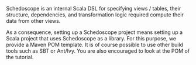 Schedoscope is an internal Scala DSL for specifying views / tables, their structure, dependencies, and transformation logic required compute their data from other views.

As a consequence, setting up a Schedoscope project means setting up a Scala project that uses Schedoscope as a library. For this purpose, we provide a Maven POM template. It is of course possible to use other build tools such as SBT or Ant/Ivy. You are also encouraged to look at the POM of the tutorial.


 